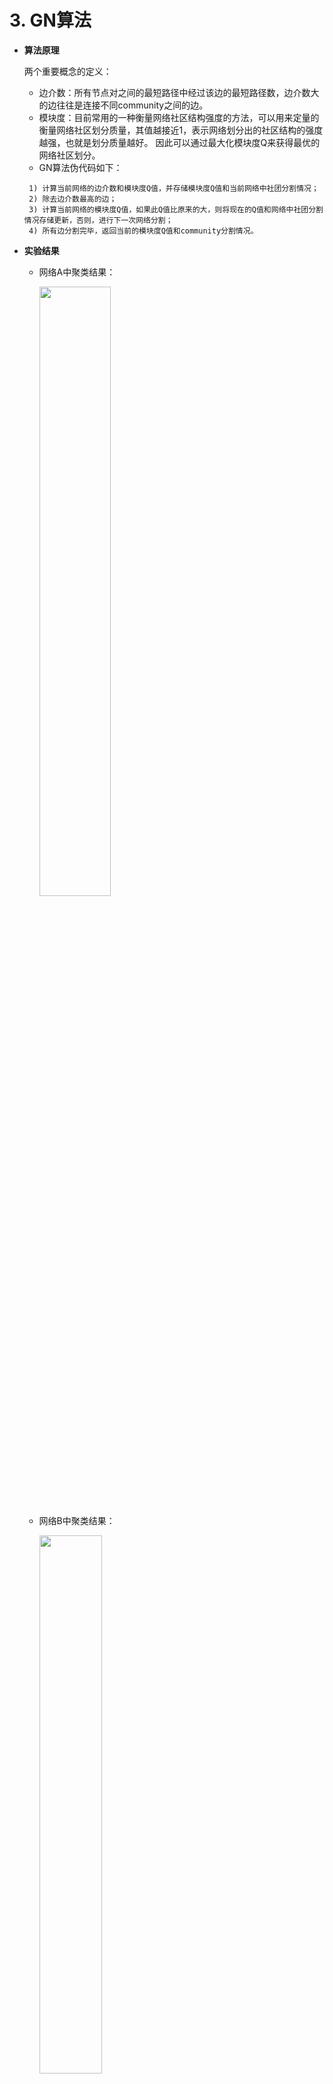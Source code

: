 # 3. GN算法
- **算法原理**

   两个重要概念的定义：
 
   - 边介数：所有节点对之间的最短路径中经过该边的最短路径数，边介数大的边往往是连接不同community之间的边。
   - 模块度：目前常用的一种衡量网络社区结构强度的方法，可以用来定量的衡量网络社区划分质量，其值越接近1，表示网络划分出的社区结构的强度越强，也就是划分质量越好。
   因此可以通过最大化模块度Q来获得最优的网络社区划分。
   - GN算法伪代码如下：
   ```
    1) 计算当前网络的边介数和模块度Q值，并存储模块度Q值和当前网络中社团分割情况；
    2) 除去边介数最高的边；
    3) 计算当前网络的模块度Q值，如果此Q值比原来的大，则将现在的Q值和网络中社团分割情况存储更新，否则，进行下一次网络分割；
    4) 所有边分割完毕，返回当前的模块度Q值和community分割情况。

   ```
   
- **实验结果**
  
  - 网络A中聚类结果：
  
    <img src="https://github.com/lwten/Community-detection/blob/master/pic/GN-A1.png" width="50%"/>
  
  - 网络B中聚类结果：
  
    <img src="https://github.com/lwten/Community-detection/blob/master/pic/GN-B1.png" width="47%"/>
    
  - 最后的交集结果：
    
    <img src="https://github.com/lwten/Community-detection/blob/master/pic/GN-ans.png" width="30%"/>
    
  可以看到GN算法准确性不如之前，识别出来的作弊用户中，用户5被误分为作弊用户，而且GN算法复杂度较高，每次寻求最佳社区分块时，都需要计算每个点之间的最短路径。
  不过GN算法也考虑了边的权重（根据模块度进行更新），所以当处理更为复杂网络的时候，GN算法比k-clique算法更为有效。
